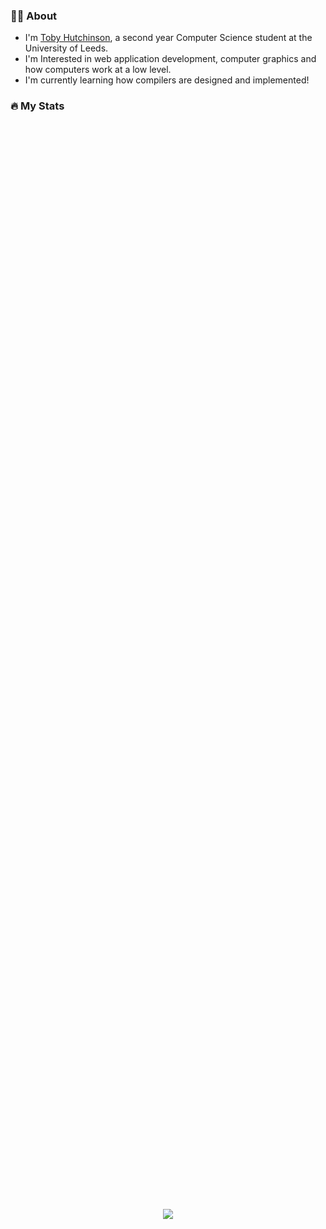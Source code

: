 ### 👨‍🎓 About
- I'm [Toby Hutchinson](https://www.toader.xyz), a second year Computer Science student at the University of Leeds.
- I'm Interested in web application development, computer graphics and how computers work at a low level.
- I'm currently learning how compilers are designed and implemented!

### 🔥 My Stats
<div style="width=100%; height=auto">
  <img class="img" style="position: absolute; left: 50%; top: 50%; transform: translate(-50%, -50%);" src="https://github-readme-stats.vercel.app/api/top-langs/?username=toblaroni&layout=compact&theme=vision-friendly-dark" />
  <img class="img" style="position: absolute; left: 50%; top: 50%; transform: translate(-50%, -50%);" src="https://streak-stats.demolab.com/?user=toblaroni&theme=dark&background=000000" />
</div>
